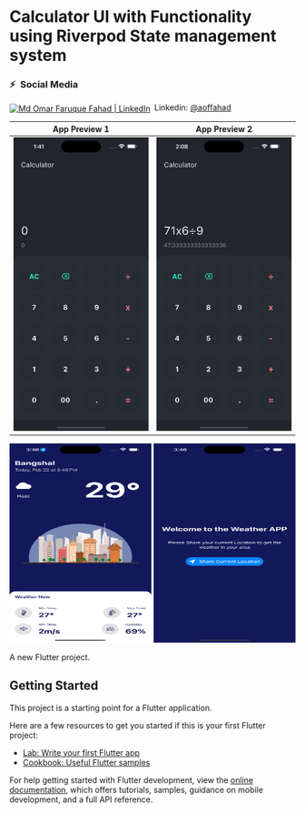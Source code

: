 # Calculator UI with Functionality using Riverpod State management system

### ⚡&ensp;Social Media
[<img align="center" alt="Md Omar Faruque Fahad | LinkedIn" width="22px" src="https://cdn.jsdelivr.net/npm/simple-icons@v3/icons/linkedin.svg" />](https://bd.linkedin.com/in/aoffahad)&ensp;Linkedin: [@aoffahad](https://bd.linkedin.com/in/aoffahad "Linkedin Md Omar Faruque Fahad")

|              App Preview  1          |               App Preview 2         |
| :----------------------------------: | :----------------------------------: |
| <img src="https://github.com/aoffahad/Calculator-App-Using-Riverpod/blob/main/output/calculator_output.png" width="350"></a> | <img src="https://github.com/aoffahad/Calculator-App-Using-Riverpod/blob/main/output/calculator%20output%202.png" width="350"></a> |



<img src ="https://github.com/aoffahad/Weather-App/blob/main/UI%20Output/output1.png" width="250" height ="350" alt="Output"/>
<img src ="https://github.com/aoffahad/Weather-App/blob/main/UI%20Output/output2.png" width="250" height ="350" alt="Output"/>

A new Flutter project.

## Getting Started

This project is a starting point for a Flutter application.

Here are a few resources to get you started if this is your first Flutter project:

- [Lab: Write your first Flutter app](https://docs.flutter.dev/get-started/codelab)
- [Cookbook: Useful Flutter samples](https://docs.flutter.dev/cookbook)

For help getting started with Flutter development, view the
[online documentation](https://docs.flutter.dev/), which offers tutorials,
samples, guidance on mobile development, and a full API reference.

